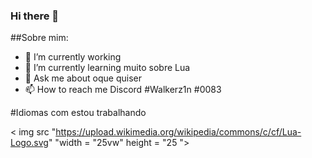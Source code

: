 ### Hi there 👋

<!--
**Walkerz1n/Walkerz1n** is a ✨ _special_ ✨ repository because its `README.md` (this file) appears on your GitHub profile.
-->

##Sobre mim:

- 🔭 I’m currently working 
- 🌱 I’m currently learning  muito sobre Lua
- 💬 Ask me about  oque quiser
- 📫 How to reach me Discord #Walkerz1n #0083

#Idiomas com estou trabalhando

< img src "https://upload.wikimedia.org/wikipedia/commons/c/cf/Lua-Logo.svg" "width = "25vw" height = "25 ">


<!-- 
<img src = "" wight =  "700w" height = "350vh">
<--
